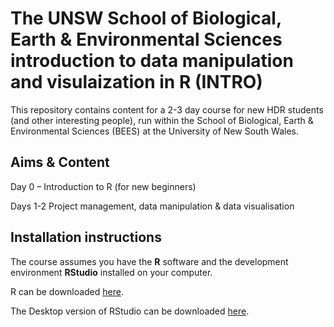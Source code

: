 # The UNSW School of Biological, Earth & Environmental Sciences introduction to data manipulation and visulaization in R (INTRO)

This repository contains content for a 2-3 day course for new HDR students (and other interesting people), run within the School of Biological, Earth & Environmental Sciences (BEES) at the University of New South Wales. 

## Aims & Content

Day 0 – Introduction to R (for new beginners)

Days 1-2 Project management, data manipulation & data visualisation

## Installation instructions

The course assumes you have the **R** software and the development environment **RStudio** installed on your computer.

R can be downloaded [here](https://cran.r-project.org/).

The Desktop version of RStudio can be downloaded [here](https://www.rstudio.com/products/rstudio/download/#download).

